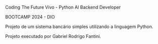 Coding The Future Vivo - Python AI Backend Developer

BOOTCAMP 2024 - DIO

Projeto de um sistema bancário simples utilizando a linguagem Python.

Projeto executado por Gabriel Rodrigo Fantini.
